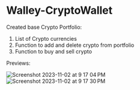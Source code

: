 # Walley-CryptoWallet
Created base Crypto Portfolio: 
1. List of Crypto currencies
2. Function to add and delete crypto from portfolio
3. Function to buy and sell crypto

Previews: 

![Screenshot 2023-11-02 at 9 17 04 PM](https://github.com/Burenman/Walley-CryptoWallet/assets/102731422/15288ce5-3674-4886-b178-a8803d44488a)
![Screenshot 2023-11-02 at 9 17 30 PM](https://github.com/Burenman/Walley-CryptoWallet/assets/102731422/2f52f513-db8b-4026-a6b8-0c96cec35078)
